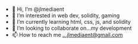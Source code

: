 - 👋 Hi, I’m @jlmediaent
- 👀 I’m interested in web dev, solidity, gaming
- 🌱 I’m currently learning html, css, js, and solidity
- 💞️ I’m looking to collaborate on...my development
- 📫 How to reach me ...jlmediaent@gmail.com

<!---
jlmediaent/jlmediaent is a ✨ special ✨ repository because its `README.md` (this file) appears on your GitHub profile.
You can click the Preview link to take a look at your changes.
--->

